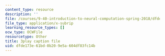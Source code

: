 ```yaml
---
content_type: resource
description: ''
file: /courses/9-40-introduction-to-neural-computation-spring-2018/dfde173e61bd0b209e5a604df83fc14b_KXnHxZdn8NU.srt
file_type: application/x-subrip
learning_resource_types: []
ocw_type: OCWFile
resourcetype: Other
title: 3play caption file
uid: dfde173e-61bd-0b20-9e5a-604df83fc14b
---
```

